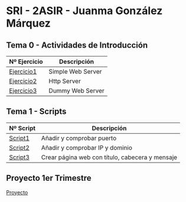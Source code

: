 # SRI - 2ASIR - Juanma González Márquez

## Tema 0 - Actividades de Introducción

| Nº Ejercicio | Descripción |
|--------------|-------------|
|[Ejercicio1](Tema0/Ejercicio1.md)  |     Simple Web Server        |
|[Ejercicio2](Tema0/Ejercicio2.md)  |       Http Server      |
|[Ejercicio3](Tema0/Ejercicio3.md)  |   Dummy Web Server          |


## Tema 1 - Scripts

| Nº Script | Descripción |
|--------------|-------------|
|[Script1](Tema1/script1.md)  |     Añadir y comprobar puerto        |
|[Script2](Tema1/script2.md)  |       Añadir y comprobar IP y dominio      |
|[Script3](Tema1/script3.md)  |   Crear página web con título, cabecera y mensaje          |


## Proyecto 1er Trimestre
[Proyecto](https://github.com/CrqzyRod/SRI1T)
